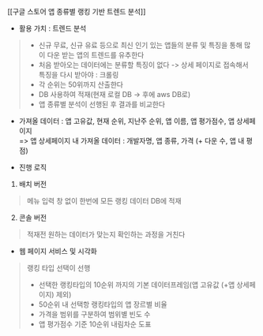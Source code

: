 [[구글 스토어 앱 종류별 랭킹 기반 트렌드 분석]]  

- 활용 가치 : 트렌드 분석
> - 신규 무료, 신규 유료 등으로 최신 인기 있는 앱들의 분류 및 특징을 통해 많이 다운 받는 앱의 트렌드를 유추한다  
> - 처음 받아오는 데이터에는 분류할 특징이 없다 -> 상세 페이지로 접속해서 특징을 다시 받아야 : 크롤링  
> - 각 순위는 50위까지 산출한다  
> - DB 사용하여 적재(현재 로컬 DB -> 후에 aws DB로)  
> - 앱 종류별 분석이 선행된 후 결과를 비교한다  
  

- 가져올 데이터 : 앱 고유값, 현재 순위, 지난주 순위, 앱 이름, 앱 평가점수, 앱 상세페이지  
    => 앱 상세페이지 내 가져올 데이터 : 개발자명, 앱 종류, 가격 (+ 다운 수, 앱 내 평점)  
  

- 진행 로직
1) 배치 버전
> 메뉴 입력 창 없이 한번에 모든 랭킹 데이터 DB에 적재
2) 콘솔 버전
> 적재전 원하는 데이터가 맞는지 확인하는 과정을 거친다  
   
 
- 웹 페이지 서비스 및 시각화
> 랭킹 타입 선택이 선행
> - 선택한 랭킹타입의 10순위 까지의 기본 데이터프레임(앱 고유값 (+앱 상세페이지) 제외)
> - 50순위 내 선택항 랭킹타입의 앱 장르별 비율
> - 가격을 범위를 구분하여 범위별 빈도 수
> - 앱 평가점수 기준 10순위 내림차순 도표

